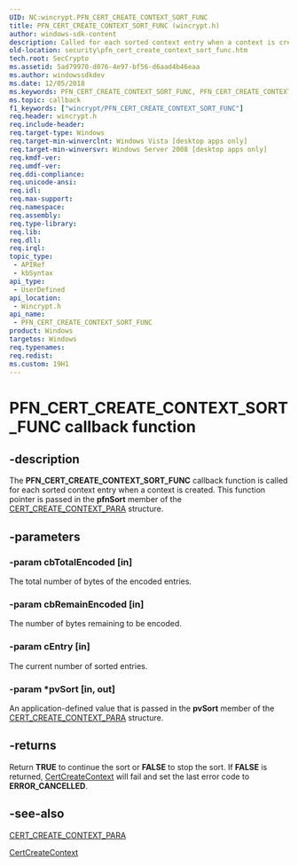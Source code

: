 ```yaml
---
UID: NC:wincrypt.PFN_CERT_CREATE_CONTEXT_SORT_FUNC
title: PFN_CERT_CREATE_CONTEXT_SORT_FUNC (wincrypt.h)
author: windows-sdk-content
description: Called for each sorted context entry when a context is created.
old-location: security\pfn_cert_create_context_sort_func.htm
tech.root: SecCrypto
ms.assetid: 5ad79970-d076-4e97-bf56-d6aad4b46eaa
ms.author: windowssdkdev
ms.date: 12/05/2018
ms.keywords: PFN_CERT_CREATE_CONTEXT_SORT_FUNC, PFN_CERT_CREATE_CONTEXT_SORT_FUNC callback, PFN_CERT_CREATE_CONTEXT_SORT_FUNC callback function [Security], security.pfn_cert_create_context_sort_func, wincrypt/PFN_CERT_CREATE_CONTEXT_SORT_FUNC
ms.topic: callback
f1_keywords: ["wincrypt/PFN_CERT_CREATE_CONTEXT_SORT_FUNC"]
req.header: wincrypt.h
req.include-header: 
req.target-type: Windows
req.target-min-winverclnt: Windows Vista [desktop apps only]
req.target-min-winversvr: Windows Server 2008 [desktop apps only]
req.kmdf-ver: 
req.umdf-ver: 
req.ddi-compliance: 
req.unicode-ansi: 
req.idl: 
req.max-support: 
req.namespace: 
req.assembly: 
req.type-library: 
req.lib: 
req.dll: 
req.irql: 
topic_type:
 - APIRef
 - kbSyntax
api_type:
 - UserDefined
api_location:
 - Wincrypt.h
api_name:
 - PFN_CERT_CREATE_CONTEXT_SORT_FUNC
product: Windows
targetos: Windows
req.typenames: 
req.redist: 
ms.custom: 19H1
---
```


# PFN_CERT_CREATE_CONTEXT_SORT_FUNC callback function


## -description


The <b>PFN_CERT_CREATE_CONTEXT_SORT_FUNC</b> callback function is called for each sorted context entry when a context is created. This function pointer is passed in the <b>pfnSort</b> member of the <a href="https://docs.microsoft.com/windows/desktop/api/wincrypt/ns-wincrypt-_cert_create_context_para">CERT_CREATE_CONTEXT_PARA</a> structure.


## -parameters




### -param cbTotalEncoded [in]

The total number of bytes of the encoded entries.


### -param cbRemainEncoded [in]

The number of bytes remaining to be encoded.


### -param cEntry [in]

The current number of sorted entries.


### -param *pvSort [in, out]

An application-defined value that is passed in the <b>pvSort</b> member of the <a href="https://docs.microsoft.com/windows/desktop/api/wincrypt/ns-wincrypt-_cert_create_context_para">CERT_CREATE_CONTEXT_PARA</a> structure.


## -returns



Return <b>TRUE</b> to continue the sort or <b>FALSE</b> to stop the sort. If <b>FALSE</b> is returned, <a href="https://docs.microsoft.com/windows/desktop/api/wincrypt/nf-wincrypt-certcreatecontext">CertCreateContext</a> will fail and set the last error code to <b>ERROR_CANCELLED</b>.




## -see-also




<a href="https://docs.microsoft.com/windows/desktop/api/wincrypt/ns-wincrypt-_cert_create_context_para">CERT_CREATE_CONTEXT_PARA</a>



<a href="https://docs.microsoft.com/windows/desktop/api/wincrypt/nf-wincrypt-certcreatecontext">CertCreateContext</a>
 

 

